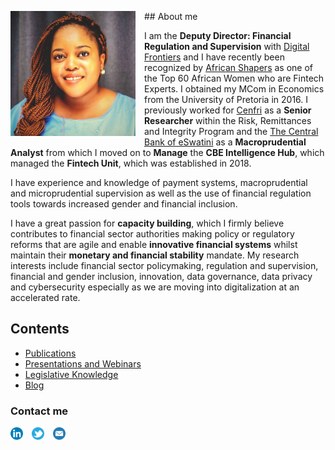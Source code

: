<dl>
<img src="Nolwazi--PIC.jpg" style="border: 0pt none; margin-bottom: 1em; float: left; margin-right: 1em;" height="200">
<p style="text-align: left;">
</p>
</dl> 
## About me
 
I am the **Deputy Director: Financial Regulation and Supervision** with <a href="https://digitalfrontiers.org" target="_bank">Digital Frontiers</a> and I have recently been recognized by <a href="https://africanshapers.com/en/60-african-women-experts-in-fintech/" target="_bank">African Shapers</a> as one of the Top 60 African Women who are Fintech Experts. I obtained my MCom in Economics from the University of Pretoria in 2016. I previously worked for <a href="https://cenfri.org" target="_bank">Cenfri</a> as a **Senior Researcher** within the Risk, Remittances and Integrity Program and the <a href="https://www.centralbank.org.sz" target="_bank">The Central Bank of eSwatini</a> as a **Macroprudential Analyst** from which I moved on to **Manage** the **CBE Intelligence Hub**, which managed the **Fintech Unit**, which was established in 2018. 

I have experience and knowledge of payment systems, macroprudential and microprudential supervision as well as the use of financial regulation tools towards increased gender and financial inclusion.

I have a great passion for **capacity building**, which I firmly believe contributes to financial sector authorities making policy or regulatory reforms that are agile and enable **innovative financial systems** whilst maintain their **monetary and financial stability** mandate. My research interests include financial sector policymaking, regulation and supervision, financial and gender inclusion, innovation, data governance, data privacy and cybersecurity especially as we are moving into digitalization at an accelerated rate.

## Contents

* [Publications](#publications)
* [Presentations and Webinars](#presentations-and-webinars)
* [Legislative Knowledge](#legislative-knowledge)
* [Blog](#blog)


### Contact me
<a href="https://www.linkedin.com/in/nolwazi-hlophe/" target="_bank">
<dl>
<img src="LinkedIn.png" style="border: 0pt none; margin-bottom: 1em; float: left; margin-right: 1em;" height="20">
<p style="text-align: centre;">
</p>
</dl>
</a>

<a href="https://twitter.com/hlophe_nolwazi" target="_bank">
<dl>
<img src="Twitter.png" style="border: 0pt none; margin-bottom: 1em; float: left; margin-right: 1em;" height="20">
<p style="text-align: centre;">
</p>
</dl>
</a>

<a href="mailto:nolwazihlophe@gmail.com">
<dl>
<img src="Email.png" style="border: 0pt none; margin-bottom: 1em; float: left; margin-right: 1em;" height="20">
<p style="text-align: centre;">
</p>
</dl>
</a>
